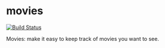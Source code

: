 movies
======
[![Build Status](https://travis-ci.org/martinicr/movies-app.png?branch=master)](https://travis-ci.org/martinicr/movies-app)

Movies: make it easy to keep track of movies you want to see. 
